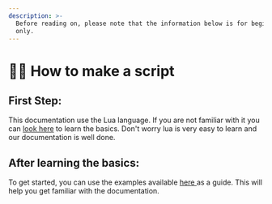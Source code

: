 ```yaml
---
description: >-
  Before reading on, please note that the information below is for beginners
  only.
---
```


# 🧑🏫 How to make a script

## First Step:

This documentation use the Lua language. If you are not familiar with it you can [look here](https://www.lua.org/pil/contents.html) to learn the basics. Don't worry lua is very easy to learn and our documentation is well done.

## After learning the basics:

To get started, you can use the examples available [here ](examples/)as a guide. This will help you get familiar with the documentation.

